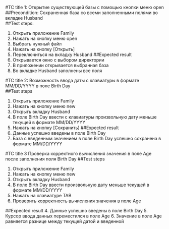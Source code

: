 #TC title 1: Открытие существующей базы с помощью кнопки меню open
##Precondition: Сохраненная база со всеми заполненными полями во вкладке Husband	
##Test steps:
1. Открыть приложение Family
2. Нажать на кнопку меню open
3. Выбрать нужный файл
4. Нажать на кнопку [Открыть]
5. Переключиться на вкладку Husband	
##Expected result
2. Открывается окно с выбором директории
4. В приложении открывается выбранная база
5. Во вкладке Husband заполнены все поля

#TC title 2: Возможность ввода даты с клавиатуры в формате MM/DD/YYYY в поле Birth Day	
##Test steps
1. Открыть приложение Family
2. Нажать на кнопку меню new 
3. Открыть вкладку Husband
4. В поле Birth Day ввести с клавиатуры произвольную дату меньше текущей в формате MM/DD/YYYY
5. Нажать на кнопку [Сохранить] 
##Expected result
4. Данные успешно введены в поле Birth Day
5. База с введенным значением в поле Birth Day успешно сохранена в формате MM/DD/YYYY

#TC title 3 Проверка корректного вычисления значения в поле Age после заполнения поля Birth Day	
##Test steps
1. Открыть приложение Family
2. Нажать на кнопку меню new 
3. Открыть вкладку Husband
4. В поле Birth Day ввести произвольную дату меньше текущей в формате MM/DD/YYYY
5. Нажать на клавиатуре TAB 
6. Проверить корректность вычисления значения в поле Age

##Expected result
4. Данные успешно введены в поле Birth Day
5. Курсор ввода данных переместился в поле Age
6. Значение в поле Age равняется разнице между текущей датой и введенной
